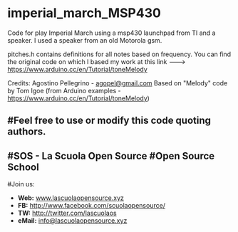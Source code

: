 # imperial_march_MSP430
Code for play Imperial March using a msp430 launchpad from TI and a speaker.
I used a speaker from an old Motorola gsm.

pitches.h contains definitions for all notes based on frequency.
You can find the original code on which I based my work at this link ---> https://www.arduino.cc/en/Tutorial/toneMelody

Credits:
 Agostino Pellegrino - agopel@gmail.com
 Based on "Melody" code by Tom Igoe (from Arduino examples - https://www.arduino.cc/en/Tutorial/toneMelody)

#Feel free to use or modify this code quoting authors.
--------------------------------------------------
#SOS - La Scuola Open Source 
#Open Source School
--------------------------------------------------
#Join us:
* **Web:** www.lascuolaopensource.xyz
* **FB:** http://www.facebook.com/scuolaopensource/
* **TW:** http://twitter.com/lascuolaos
* **eMail:** info@lascuolaopensource.xyz


